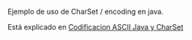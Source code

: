 Ejemplo de uso de CharSet / encoding en java.

Está explicado en [Codificacion ASCII Java y CharSet](https://chuidiang.org/index.php?title=Codificacion_ASCII_Java_y_CharSet)